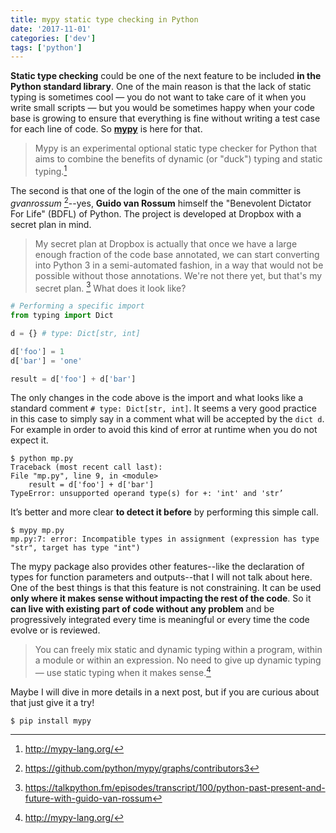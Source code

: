 ```yaml
---
title: mypy static type checking in Python
date: '2017-11-01'
categories: ['dev']
tags: ['python']
---
```


**Static type checking** could be one of the next feature to be included **in the Python standard library**. One of the main reason is that the lack of static typing is sometimes cool — you do not want to take care of it when you write small scripts — but you would be sometimes happy when your code base is growing to ensure that everything is fine without writing a test case for each line of code. So **[mypy](http://mypy-lang.org)** is here for that.

> Mypy is an experimental optional static type checker for Python that aims to combine the benefits of dynamic (or "duck") typing and static typing.[^1]

The second is that one of the login of the one of the main committer is *gvanrossum* [^2]--yes, **Guido van Rossum** himself the "Benevolent Dictator For Life" (BDFL) of Python. The project is developed at Dropbox with a secret plan in mind.

> My secret plan at Dropbox is actually that once we have a large enough fraction of the code base annotated, we can start converting into Python 3 in a semi-automated fashion, in a way that would not be possible without those annotations. We're not there yet, but that's my secret plan. [^3]
What does it look like?

```python
# Performing a specific import
from typing import Dict

d = {} # type: Dict[str, int]

d['foo'] = 1
d['bar'] = 'one'

result = d['foo'] + d['bar']
```

The only changes in the code above is the import and what looks like a standard comment `# type: Dict[str, int]`. It seems a very good practice in this case to simply say in a comment what will be accepted by the `dict d`. For example in order to avoid this kind of error at runtime when you do not expect it.

```
$ python mp.py
Traceback (most recent call last):
File "mp.py", line 9, in <module>
    result = d['foo'] + d['bar']
TypeError: unsupported operand type(s) for +: 'int' and 'str’
```

It’s better and more clear **to detect it before** by performing this simple call.

```
$ mypy mp.py
mp.py:7: error: Incompatible types in assignment (expression has type "str", target has type "int")
```

The mypy package also provides other features--like the declaration of types for function parameters and outputs--that I will not talk about here. One of the best things is that this feature is not constraining. It can be used **only where it makes sense without impacting the rest of the code**. So it **can live with existing part of code without any problem** and be progressively integrated every time is meaningful or every time the code evolve or is reviewed.

> You can freely mix static and dynamic typing within a program, within a module or within an expression. No need to give up dynamic typing — use static typing when it makes sense.[^1]

Maybe I will dive in more details in a next post, but if you are curious about that just give it a try!

`$ pip install mypy`

[^1]: http://mypy-lang.org/
[^2]: https://github.com/python/mypy/graphs/contributors3
[^3]: https://talkpython.fm/episodes/transcript/100/python-past-present-and-future-with-guido-van-rossum

